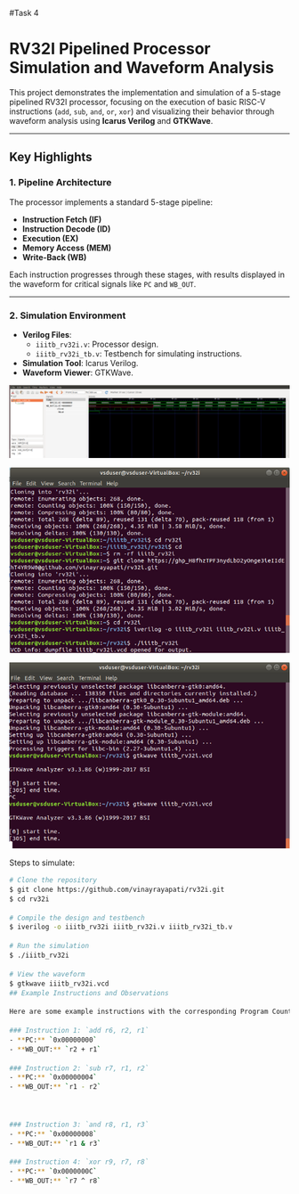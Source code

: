 #Task 4
# RV32I Pipelined Processor Simulation and Waveform Analysis

This project demonstrates the implementation and simulation of a 5-stage pipelined RV32I processor, focusing on the execution of basic RISC-V instructions (`add`, `sub`, `and`, `or`, `xor`) and visualizing their behavior through waveform analysis using **Icarus Verilog** and **GTKWave**.

---

## Key Highlights

### 1. **Pipeline Architecture**
The processor implements a standard 5-stage pipeline:
- **Instruction Fetch (IF)**
- **Instruction Decode (ID)**
- **Execution (EX)**
- **Memory Access (MEM)**
- **Write-Back (WB)**

Each instruction progresses through these stages, with results displayed in the waveform for critical signals like `PC` and `WB_OUT`.

---

### 2. **Simulation Environment**
- **Verilog Files**: 
  - `iiitb_rv32i.v`: Processor design.
  - `iiitb_rv32i_tb.v`: Testbench for simulating instructions.
- **Simulation Tool**: Icarus Verilog.
- **Waveform Viewer**: GTKWave.

![Waveform Obtained](https://raw.githubusercontent.com/BhoomikaVK-Sahyadri-ECE/Risc_workshop/4e64a5e739995f8bd097d020fce5567bde0f6e34/Task4/Waveform%20Obtained.png)

![Simulation 1](https://raw.githubusercontent.com/BhoomikaVK-Sahyadri-ECE/Risc_workshop/4e64a5e739995f8bd097d020fce5567bde0f6e34/Task4/Simulation1.png)

![Simulation 2](https://raw.githubusercontent.com/BhoomikaVK-Sahyadri-ECE/Risc_workshop/4e64a5e739995f8bd097d020fce5567bde0f6e34/Task4/Simulation2.png)



Steps to simulate:
```bash
# Clone the repository
$ git clone https://github.com/vinayrayapati/rv32i.git
$ cd rv32i

# Compile the design and testbench
$ iverilog -o iiitb_rv32i iiitb_rv32i.v iiitb_rv32i_tb.v

# Run the simulation
$ ./iiitb_rv32i

# View the waveform
$ gtkwave iiitb_rv32i.vcd
## Example Instructions and Observations

Here are some example instructions with the corresponding Program Counter (PC) and Write-Back Output (WB_OUT):

### Instruction 1: `add r6, r2, r1`
- **PC:** `0x00000000`
- **WB_OUT:** `r2 + r1`

### Instruction 2: `sub r7, r1, r2`
- **PC:** `0x00000004`
- **WB_OUT:** `r1 - r2`



### Instruction 3: `and r8, r1, r3`
- **PC:** `0x00000008`
- **WB_OUT:** `r1 & r3`

### Instruction 4: `xor r9, r7, r8`
- **PC:** `0x0000000C` 
- **WB_OUT:** `r7 ^ r8` 
